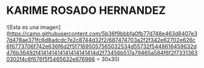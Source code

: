 # KARIME ROSADO HERNANDEZ
![Esta es una imagen](https://camo.githubusercontent.com/5b36f9bbbfa0fb77d748e463d8407e37d478ae371fc6d8adcdc7e2c8744d32f2/687474703a2f2f342e62702e626c6f6773706f742e636f6d2f5f71695057565032534d55732f5448616459632d476b36492f414141414141414141414d2f73456b517a79465a584f6f2f73313630302f4c6f676f5f5465632e676966 = 30x30)